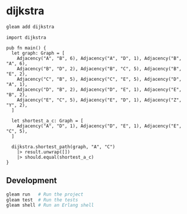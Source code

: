 # dijkstra

<!-- Future development -->
<!-- [![Package Version](https://img.shields.io/hexpm/v/dijkstra)](https://hex.pm/packages/dijkstra) -->
<!-- [![Hex Docs](https://img.shields.io/badge/hex-docs-ffaff3)](https://hexdocs.pm/dijkstra/) -->

```sh
gleam add dijkstra
```

```gleam
import dijkstra

pub fn main() {
  let graph: Graph = [
    Adjacency("A", "B", 6), Adjacency("A", "D", 1), Adjacency("B", "A", 6),
    Adjacency("B", "D", 2), Adjacency("B", "C", 5), Adjacency("B", "E", 2),
    Adjacency("C", "B", 5), Adjacency("C", "E", 5), Adjacency("D", "A", 1),
    Adjacency("D", "B", 2), Adjacency("D", "E", 1), Adjacency("E", "B", 2),
    Adjacency("E", "C", 5), Adjacency("E", "D", 1), Adjacency("Z", "Y", 2),
  ]

  let shortest_a_c: Graph = [
    Adjacency("A", "D", 1), Adjacency("D", "E", 1), Adjacency("E", "C", 5),
  ]

  dijkstra.shortest_path(graph, "A", "C")
    |> result.unwrap([])
    |> should.equal(shortest_a_c)
}
```

<!-- Future development -->
<!-- Further documentation can be found at <https://hexdocs.pm/dijkstra>. -->

## Development

```sh
gleam run   # Run the project
gleam test  # Run the tests
gleam shell # Run an Erlang shell
```
